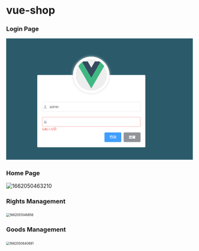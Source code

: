 # vue-shop

### Login Page
<img src="https://github.com/chengqunlin/vue-shop/raw/master/image/1662049949115.png" alt="1662049949115" style="zoom:60%;" />


### Home Page

![1662050463210](https://github.com/chengqunlin/vue-shop/tree/master/image/1662050463210.png)

### Rights Management
<img src="https://github.com/chengqunlin/vue-shop/tree/master/image/1662051046856.png" alt="1662051046856" style="zoom:60%;" />

### Goods Management
<img src="https://github.com/chengqunlin/vue-shop/tree/master/image/1662050640881.png" alt="1662050640881" style="zoom:60%;" />

### 
